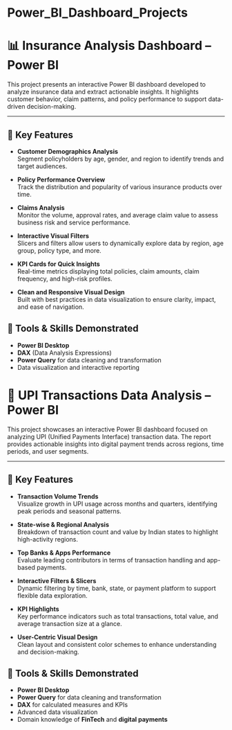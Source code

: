 # Power_BI_Dashboard_Projects

# 📊 Insurance Analysis Dashboard – Power BI

This project presents an interactive Power BI dashboard developed to analyze insurance data and extract actionable insights. It highlights customer behavior, claim patterns, and policy performance to support data-driven decision-making.

---

## 🌟 Key Features

- **Customer Demographics Analysis**  
  Segment policyholders by age, gender, and region to identify trends and target audiences.

- **Policy Performance Overview**  
  Track the distribution and popularity of various insurance products over time.

- **Claims Analysis**  
  Monitor the volume, approval rates, and average claim value to assess business risk and service performance.

- **Interactive Visual Filters**  
  Slicers and filters allow users to dynamically explore data by region, age group, policy type, and more.

- **KPI Cards for Quick Insights**  
  Real-time metrics displaying total policies, claim amounts, claim frequency, and high-risk profiles.

- **Clean and Responsive Visual Design**  
  Built with best practices in data visualization to ensure clarity, impact, and ease of navigation.


## 🧰 Tools & Skills Demonstrated

- **Power BI Desktop**
- **DAX** (Data Analysis Expressions)
- **Power Query** for data cleaning and transformation
- Data visualization and interactive reporting




# 💸 UPI Transactions Data Analysis – Power BI

This project showcases an interactive Power BI dashboard focused on analyzing UPI (Unified Payments Interface) transaction data. The report provides actionable insights into digital payment trends across regions, time periods, and user segments.

---

## 🌟 Key Features

- **Transaction Volume Trends**  
  Visualize growth in UPI usage across months and quarters, identifying peak periods and seasonal patterns.

- **State-wise & Regional Analysis**  
  Breakdown of transaction count and value by Indian states to highlight high-activity regions.

- **Top Banks & Apps Performance**  
  Evaluate leading contributors in terms of transaction handling and app-based payments.

- **Interactive Filters & Slicers**  
  Dynamic filtering by time, bank, state, or payment platform to support flexible data exploration.

- **KPI Highlights**  
  Key performance indicators such as total transactions, total value, and average transaction size at a glance.

- **User-Centric Visual Design**  
  Clean layout and consistent color schemes to enhance understanding and decision-making.


## 🧰 Tools & Skills Demonstrated

- **Power BI Desktop**
- **Power Query** for data cleaning and transformation
- **DAX** for calculated measures and KPIs
- Advanced data visualization
- Domain knowledge of **FinTech** and **digital payments**




